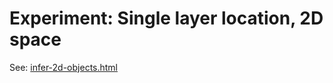# Experiment: Single layer location, 2D space

See: [infer-2d-objects.html](http://numenta.github.io/htmresearch/documents/location-layer/infer-2d-objects.html)
